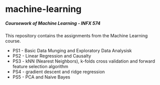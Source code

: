 # machine-learning
##### Coursework of Machine Learning - INFX 574

This repository contains the assignments from the Machine Learning course.

- PS1 - Basic Data Munging and Exploratory Data Analysisk
- PS2 - Linear Regression and Causalty
- PS3 - kNN (Nearest Neighbors), k-folds cross validation and forward feature selection algorithm
- PS4 - gradient descent and ridge regression
- PS5 - PCA and Naive Bayes
